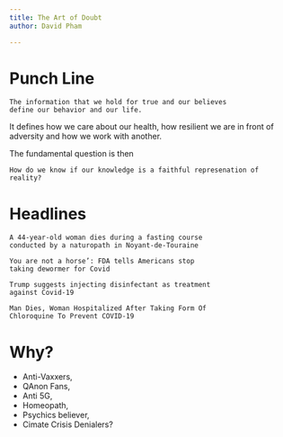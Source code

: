 ```yaml
---
title: The Art of Doubt
author: David Pham

---
```



# Punch Line

    The information that we hold for true and our believes
    define our behavior and our life.

It defines how we care about our health, how resilient we are in front of
adversity and how we work with another.

The fundamental question is then

    How do we know if our knowledge is a faithful represenation of reality?

# Headlines

    A 44-year-old woman dies during a fasting course
    conducted by a naturopath in Noyant-de-Touraine

    You are not a horse’: FDA tells Americans stop
    taking dewormer for Covid

    Trump suggests injecting disinfectant as treatment
    against Covid-19

    Man Dies, Woman Hospitalized After Taking Form Of
    Chloroquine To Prevent COVID-19

# Why?

- Anti-Vaxxers,
- QAnon Fans,
- Anti 5G,
- Homeopath,
- Psychics believer,
- Cimate Crisis Denialers?
